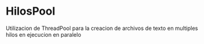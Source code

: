 # HilosPool

Utilizacion de ThreadPool para la creacion de archivos de texto en multiples hilos en ejecucion en paralelo
